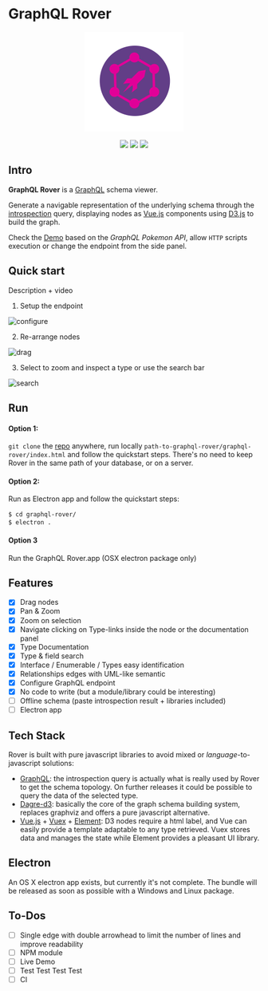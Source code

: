 # GraphQL Rover

<p align="center">
  <img src="./img/logo.png" width="200">
</p>

<p align="center">
  <img src="http://forthebadge.com/images/badges/uses-js.svg">
  <img src="http://forthebadge.com/images/badges/made-with-vue.svg">
  <img src="http://forthebadge.com/images/badges/built-with-love.svg">
</p>


  
## Intro
**GraphQL Rover** is a [GraphQL](http://graphql.org/) schema viewer.

Generate a navigable representation of the underlying schema through the [introspection](http://graphql.org/learn/introspection/) query, displaying nodes as [Vue.js](https://vuejs.org/) components using [D3.js](https://d3js.org/) to build the graph.

Check the [Demo](https://brbb.github.io/graphql-rover/) based on the _GraphQL Pokemon API_, allow `HTTP` scripts execution or change the endpoint from the side panel.

## Quick start
Description + video

1. Setup the endpoint

![configure](https://user-images.githubusercontent.com/2746209/29014048-15897c86-7b6d-11e7-9e95-278ccb78819c.gif)

2. Re-arrange nodes

![drag](https://user-images.githubusercontent.com/2746209/29013947-5ca3eb48-7b6c-11e7-9c5c-499b3d7a071d.gif)

3. Select to zoom and inspect a type or use the search bar

![search](https://user-images.githubusercontent.com/2746209/29013948-5d0d0a10-7b6c-11e7-92e2-6ae26965b424.gif)


## Run
#### Option 1:
`git clone` the [repo](https://github.com/Brbb/graphql-rover.git) anywhere, run locally `path-to-graphql-rover/graphql-rover/index.html` and follow the quickstart steps. There's no need to keep Rover in the same path of your database, or on a server.

#### Option 2:
Run as Electron app and follow the quickstart steps:
``` shell
$ cd graphql-rover/
$ electron .
```
#### Option 3
Run the GraphQL Rover.app (OSX electron package only)

## Features
- [x] Drag nodes
- [x] Pan & Zoom
- [x] Zoom on selection
- [x] Navigate clicking on Type-links inside the node or the documentation panel
- [x] Type Documentation
- [x] Type & field search
- [x] Interface / Enumerable / Types easy identification
- [x] Relationships edges with UML-like semantic
- [x] Configure GraphQL endpoint
- [x] No code to write (but a module/library could be interesting)
- [ ] Offline schema (paste introspection result + libraries included)
- [ ] Electron app

## Tech Stack

Rover is built with pure javascript libraries to avoid mixed or _language_-to-javascript solutions:

- [GraphQL](http://graphql.org/): the introspection query is actually what is really used by Rover to get the schema topology. On further releases it could be possible to query the data of the selected type.
- [Dagre-d3](https://github.com/cpettitt/dagre-d3): basically the core of the graph schema building system, replaces graphviz and offers a pure javascript alternative.
- [Vue.js](https://vuejs.org/) + [Vuex](https://vuex.vuejs.org/en/intro.html) + [Element](http://element.eleme.io/#/): D3 nodes require a html label, and Vue can easily provide a template adaptable to any type retrieved. Vuex stores data and manages the state while Element provides a pleasant UI library.


## Electron

An OS X electron app exists, but currently it's not complete. The bundle will be released as soon as possible with a Windows and Linux package.

## To-Dos
- [ ] Single edge with double arrowhead to limit the number of lines and improve readability
- [ ] NPM module
- [ ] Live Demo
- [ ] Test Test Test Test
- [ ] CI
